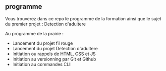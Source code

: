 ## programme
Vous trouverez dans ce repo le programme de la formation ainsi que le sujet du premier projet : Detection d'adultere

Au programme de la prairie :

- Lancement du projet fil rouge
- Lancement du projet Detection d'adultere
- Initiation ou rappels de HTML, CSS et JS
- Initiation au versionning par Git et Github
- Initiation au commandes CLI

